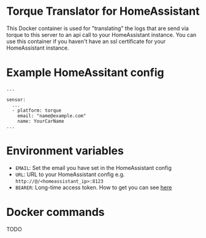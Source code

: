 # Torque Translator for HomeAssistant
This Docker container is used for "translating" the logs that are send via torque to this server to an api call to your HomeAssistant instance.
You can use this container if you haven't have an ssl certificate for your HomeAssistant instance.
# Example HomeAssitant config
```
... 

sensor:
  ...
  - platform: torque
    email: "name@example.com"
    name: YourCarName
...
``` 

# Environment variables 
- `EMAIL`: Set the email you have set in the HomeAssistant config 
- `URL`: URL to your HomeAssistant config e.g. `http://@/<homeassistant_ip>:8123`
- `BEARER`: Long-time access token. How to get you can see [here](https://community.home-assistant.io/t/how-to-get-long-lived-access-token/162159)

# Docker commands 
TODO